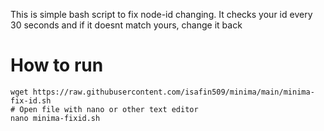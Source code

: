 This is simple bash script to fix node-id changing. It checks your id every 30 seconds and if it doesnt match yours, change it back

# How to run
```# CLone minima-fix-id.sh to your server
wget https://raw.githubusercontent.com/isafin509/minima/main/minima-fix-id.sh
# Open file with nano or other text editor
nano minima-fixid.sh
```
